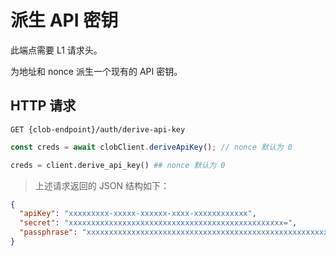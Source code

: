 # 派生 API 密钥

此端点需要 L1 请求头。

为地址和 nonce 派生一个现有的 API 密钥。

## HTTP 请求

`GET {clob-endpoint}/auth/derive-api-key`

```javascript
const creds = await clobClient.deriveApiKey(); // nonce 默认为 0
```

```python
creds = client.derive_api_key() ## nonce 默认为 0
```

> 上述请求返回的 JSON 结构如下：

```json
{
  "apiKey": "xxxxxxxxx-xxxxx-xxxxxx-xxxx-xxxxxxxxxxxx",
  "secret": "xxxxxxxxxxxxxxxxxxxxxxxxxxxxxxxxxxxxxxxxxxxxxxxx=",
  "passphrase": "xxxxxxxxxxxxxxxxxxxxxxxxxxxxxxxxxxxxxxxxxxxxxxxxxxxxxxxxxx"
}
```
